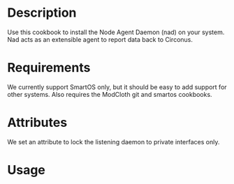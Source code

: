 Description
===========
Use this cookbook to install the Node Agent Daemon (nad) on your system.  Nad acts as an extensible agent to report data back to Circonus.

Requirements
============
We currently support SmartOS only, but it should be easy to add support for other systems.  Also requires the ModCloth git and smartos cookbooks.

Attributes
==========
We set an attribute to lock the listening daemon to private interfaces only.

Usage
=====

